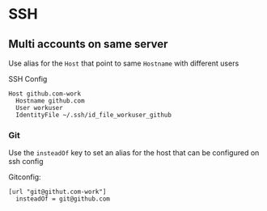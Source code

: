 # SSH

## Multi accounts on same server

Use alias for the `Host` that point to same `Hostname` with different users

SSH Config
```sshconfig
Host github.com-work
  Hostname github.com
  User workuser 
  IdentityFile ~/.ssh/id_file_workuser_github
```

### Git

Use the `insteadOf` key to set an alias for the host that can be configured on ssh config

Gitconfig:
```.gitconfig
[url "git@githut.com-work"]
  insteadOf = git@github.com
```
